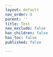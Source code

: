 ```yaml
---
layout: default
nav_order: 0
parent: ''
title: Test
nav_exclude: false
has_children: false
has_toc: false
published: false

---
```

